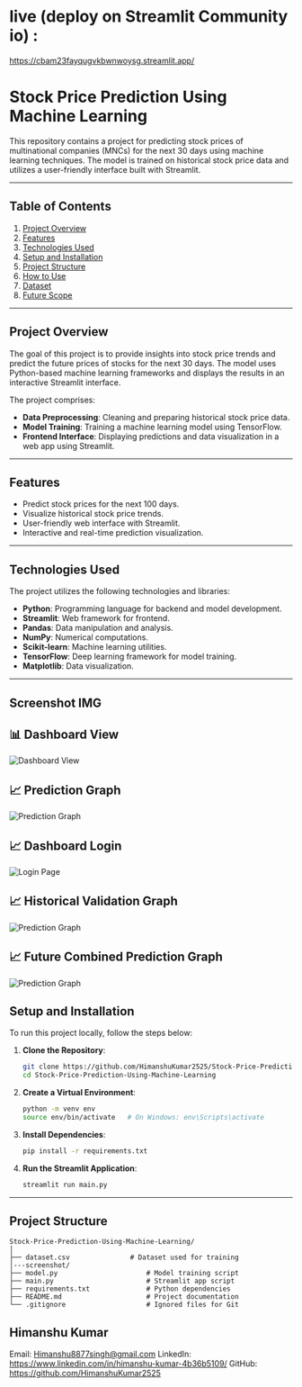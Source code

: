 # live (deploy on Streamlit Community io) : 
https://cbam23fayqugvkbwnwoysg.streamlit.app/

# Stock Price Prediction Using Machine Learning

This repository contains a project for predicting stock prices of multinational companies (MNCs) for the next 30 days using machine learning techniques. The model is trained on historical stock price data and utilizes a user-friendly interface built with Streamlit.

---

## Table of Contents
1. [Project Overview](#project-overview)
2. [Features](#features)
3. [Technologies Used](#technologies-used)
4. [Setup and Installation](#setup-and-installation)
5. [Project Structure](#project-structure)
6. [How to Use](#how-to-use)
7. [Dataset](#dataset)
8. [Future Scope](#future-scope)
---

## Project Overview

The goal of this project is to provide insights into stock price trends and predict the future prices of stocks for the next 30 days. The model uses Python-based machine learning frameworks and displays the results in an interactive Streamlit interface. 

The project comprises:
- **Data Preprocessing**: Cleaning and preparing historical stock price data.
- **Model Training**: Training a machine learning model using TensorFlow.
- **Frontend Interface**: Displaying predictions and data visualization in a web app using Streamlit.

---

## Features

- Predict stock prices for the next 100 days.
- Visualize historical stock price trends.
- User-friendly web interface with Streamlit.
- Interactive and real-time prediction visualization.

---

## Technologies Used

The project utilizes the following technologies and libraries:
- **Python**: Programming language for backend and model development.
- **Streamlit**: Web framework for frontend.
- **Pandas**: Data manipulation and analysis.
- **NumPy**: Numerical computations.
- **Scikit-learn**: Machine learning utilities.
- **TensorFlow**: Deep learning framework for model training.
- **Matplotlib**: Data visualization.

---

## Screenshot IMG

## 📊 Dashboard View
![Dashboard View](screenshot/homepage.png)

## 📈 Prediction Graph
![Prediction Graph](screenshot/predict.png)

## 📈 Dashboard Login
![Login Page](screenshot/login.png)

## 📈 Historical Validation Graph
![Prediction Graph](screenshot/historicalvalidation.png)

## 📈 Future Combined Prediction Graph
![Prediction Graph](screenshot/future+combinedgraph.png)




## Setup and Installation

To run this project locally, follow the steps below:

1. **Clone the Repository**:
    ```bash
    git clone https://github.com/HimanshuKumar2525/Stock-Price-Prediction-Using-Machine-Learning.git
    cd Stock-Price-Prediction-Using-Machine-Learning
    ```

2. **Create a Virtual Environment**:
    ```bash
    python -m venv env
    source env/bin/activate   # On Windows: env\Scripts\activate
    ```

3. **Install Dependencies**:
    ```bash
    pip install -r requirements.txt
    ```

4. **Run the Streamlit Application**:
    ```bash
    streamlit run main.py
    ```

---

## Project Structure

```plaintext
Stock-Price-Prediction-Using-Machine-Learning/
│
├── dataset.csv               # Dataset used for training
│---screenshot/
├── model.py                      # Model training script
├── main.py                       # Streamlit app script
├── requirements.txt              # Python dependencies
├── README.md                     # Project documentation
└── .gitignore                    # Ignored files for Git

```
## Himanshu Kumar
Email: Himanshu8877singh@gmail.com
LinkedIn: https://www.linkedin.com/in/himanshu-kumar-4b36b5109/
GitHub: https://github.com/HimanshuKumar2525
